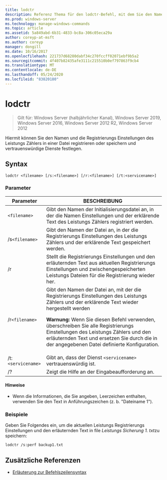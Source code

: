```yaml
---
title: lodctr
description: Referenz Thema für den lodctr-Befehl, mit dem Sie den Namen und die Registrierungs Einstellungen des Leistungs Zählers in einer Datei registrieren oder speichern und vertrauenswürdige Dienste festlegen können.
ms.prod: windows-server
ms.technology: manage-windows-commands
ms.topic: article
ms.assetid: 5a849abd-6b31-4833-bc8a-306c05eca29a
author: coreyp-at-msft
ms.author: coreyp
manager: dongill
ms.date: 10/16/2017
ms.openlocfilehash: 221737d68280dabf34c270fccff02071ebf9b5a2
ms.sourcegitcommit: 4f407b82435afe3111c215510b0ef797863f9cb4
ms.translationtype: MT
ms.contentlocale: de-DE
ms.lasthandoff: 05/24/2020
ms.locfileid: "83820180"
---
```

# <a name="lodctr"></a>lodctr

> Gilt für: Windows Server (halbjährlicher Kanal), Windows Server 2019, Windows Server 2016, Windows Server 2012 R2, Windows Server 2012

Hiermit können Sie den Namen und die Registrierungs Einstellungen des Leistungs Zählers in einer Datei registrieren oder speichern und vertrauenswürdige Dienste festlegen.

## <a name="syntax"></a>Syntax

```
lodctr <filename> [/s:<filename>] [/r:<filename>] [/t:<servicename>]
```

### <a name="parameters"></a>Parameter

| Parameter | BESCHREIBUNG |
| --------- | ----------- |
| `<filename>` | Gibt den Namen der Initialisierungsdatei an, in der die Namen Einstellungen und der erklärende Text des Leistungs Zählers registriert werden. |
| /s`<filename>` | Gibt den Namen der Datei an, in der die Registrierungs Einstellungen des Leistungs Zählers und der erklärende Text gespeichert werden. |
| /r | Stellt die Registrierungs Einstellungen und den erläuternden Text aus aktuellen Registrierungs Einstellungen und zwischengespeicherten Leistungs Dateien für die Registrierung wieder her. |
| /r`<filename>` | Gibt den Namen der Datei an, mit der die Registrierungs Einstellungen des Leistungs Zählers und der erklärende Text wieder hergestellt werden<p>**Warnung:** Wenn Sie diesen Befehl verwenden, überschreiben Sie alle Registrierungs Einstellungen des Leistungs Zählers und den erläuternden Text und ersetzen Sie durch die in der angegebenen Datei definierte Konfiguration. |
| /t:`<servicename>` | Gibt an, dass der Dienst `<servicename>` vertrauenswürdig ist. |
| /? | Zeigt die Hilfe an der Eingabeaufforderung an. |

#### <a name="remarks"></a>Hinweise

- Wenn die Informationen, die Sie angeben, Leerzeichen enthalten, verwenden Sie den Text in Anführungszeichen (z. b. "Dateiname 1").

### <a name="examples"></a>Beispiele

Geben Sie Folgendes ein, um die aktuellen Leistungs Registrierungs Einstellungen und den erläuternden Text in file *Leistungs Sicherung 1. txt*zu speichern:

```
lodctr /s:perf backup1.txt
```

## <a name="additional-references"></a>Zusätzliche Referenzen

- [Erläuterung zur Befehlszeilensyntax](command-line-syntax-key.md)
